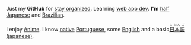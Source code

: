 Just my **GitHub** for
[stay organized](https://www.youtube.com/watch?v=s8yT8Eh_efE). Learning [web app dev](http://www.sitepoint.com/long-live-web-app/). 
**I'm** [half Japanese](https://en.wikipedia.org/wiki/H%C4%81fu) and [Brazilian](https://en.wikipedia.org/wiki/Japanese_Brazilian).

I enjoy [Anime](https://en.wikipedia.org/wiki/Anime).
I know [native](https://en.wikipedia.org/wiki/Native_language) [Portuguese](https://en.wikipedia.org/wiki/Portuguese_language),
some
[English](https://en.wikipedia.org/wiki/English_language)
and a basic 
[<ruby>日本語<rt>に ほん ご</ruby>(japanese)](https://en.wikipedia.org/wiki/Japanese_language). 




